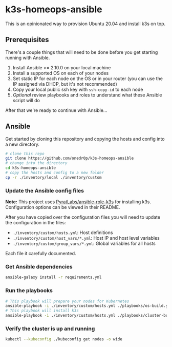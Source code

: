 # k3s-homeops-ansible

This is an opinionated way to provision Ubuntu 20.04 and install k3s on top.

## Prerequisites

There's a couple things that will need to be done before you get starting running with Ansible.

1) Install Ansible >= 2.10.0 on your local machine
2) Install a supported OS on each of your nodes
3) Set static IP for each node on the OS or in your router (you can use the IP assigned via DHCP, but it's not recommended)
4) Copy your local public ssh key with `ssh-copy-id` to each node
5) _Optional_ review playbooks and roles to understand what these Ansible script will do

After that we're ready to continue with Ansible...

## Ansible

Get started by cloning this repository and copying the hosts and config into a new directory.

```bash
# clone this repo
git clone https://github.com/onedr0p/k3s-homeops-ansible
# change into the directory
cd k3s-homeops-ansible
# copy the hosts and config to a new folder
cp -r ./inventory/local ./inventory/custom
```

### Update the Ansible config files

**Note:** This project uses [PyratLabs/ansible-role-k3s](https://github.com/PyratLabs/ansible-role-k3s) for installing k3s. Configuration options can be viewed in their README.

After you have copied over the configuration files you will need to update the configuration in the files:

- `./inventory/custom/hosts.yml`: Host definitions
- `./inventory/custom/host_vars/*.yml`: Host IP and host level variables
- `./inventory/custom/group_vars/*.yml`: Global variables for all hosts

Each file it carefully documented.

### Get Ansible dependencies

```bash
ansible-galaxy install -r requirements.yml
```

### Run the playbooks

```bash
# This playbook will prepare your nodes for Kubernetes
ansible-playbook -i ./inventory/custom/hosts.yml ./playbooks/os-build.yml
# This playbook will install k3s
ansible-playbook -i ./inventory/custom/hosts.yml ./playbooks/cluster-build.yml
```

### Verify the cluster is up and running

```bash
kubectl --kubeconfig ./kubeconfig get nodes -o wide
```
